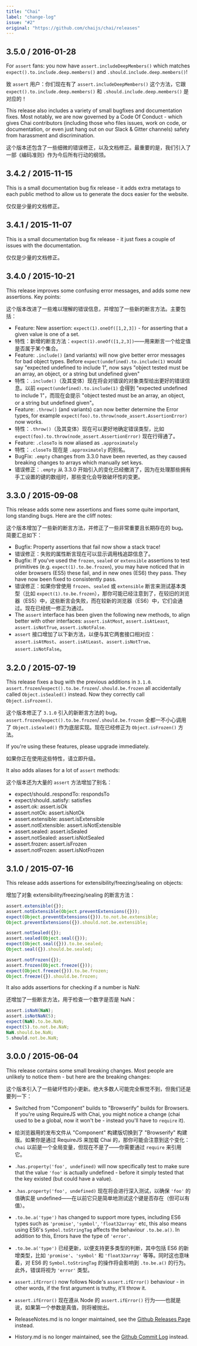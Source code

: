 ```yaml
---
title: "Chai"
label: "change-log"
issue: "#2"
original: "https://github.com/chaijs/chai/releases"
---
```


## 3.5.0 / 2016-01-28

For `assert` fans: you now have `assert.includeDeepMembers()` which matches `expect().to.include.deep.members()` and `.should.include.deep.members()`!

致 `assert` 用户：你们现在有了 `assert.includeDeepMembers()` 这个方法，它跟 `expect().to.include.deep.members()` 和 `.should.include.deep.members()` 是对应的！

This release also includes a variety of small bugfixes and documentation fixes. Most notably, we are now governed by a Code Of Conduct - which gives Chai contributors (including those who files issues, work on code, or documentation, or even just hang out on our Slack & Gitter channels) safety from harassment and discrimination.

这个版本还包含了一些细微的错误修正，以及文档修正。最重要的是，我们引入了一部《编码准则》作为今后所有行动的纲领。

## 3.4.2 / 2015-11-15

This is a small documentation bug fix release - it adds extra metatags to each public method to allow us to generate the docs easier for the website.

仅仅是少量的文档修正。

## 3.4.1 / 2015-11-07

This is a small documentation bug fix release - it just fixes a couple of issues with the documentation.

仅仅是少量的文档修正。

## 3.4.0 / 2015-10-21

This release improves some confusing error messages, and adds some new assertions. Key points:

这个版本改进了一些难以理解的错误信息，并增加了一些新的断言方法。主要包括：

* Feature: New assertion: `expect(1).oneOf([1,2,3])` - for asserting that a given value is one of a set.
* 特性：新增的断言方法：`expect(1).oneOf([1,2,3])`——用来断言一个给定值是否属于某个集合。
* Feature: `.include()` (and variants) will now give better error messages for bad object types. Before `expect(undefined).to.include(1)` would say "expected undefined to include 1", now says "object tested must be an array, an object, or a string but undefined given"
* 特性：`.include()`（及其变体）现在将会对错误的对象类型给出更好的错误信息。以前 `expect(undefined).to.include(1)` 会得到 "expected undefined to include 1"，而现在会提示 "object tested must be an array, an object, or a string but undefined given"。
* Feature: `.throw()` (and variants) can now better determine the Error types, for example `expect(foo).to.throw(node_assert.AssertionError)` now works.
* 特性：`.throw()`（及其变体）现在可以更好地确定错误类型，比如 `expect(foo).to.throw(node_assert.AssertionError)` 现在行得通了。
* Feature: `.closeTo` is now aliased as `.approximately`
* 特性：`.closeTo` 现在是 `.approximately` 的别名。
* BugFix: `.empty` changes from 3.3.0 have been reverted, as they caused breaking changes to arrays which manually set keys.
* 错误修正：`.empty` 从 3.3.0 开始引入的变化已经撤消了，因为在处理那些拥有手工设置的键的数组时，那些变化会导致破坏性的变更。

## 3.3.0 / 2015-09-08

This release adds some new assertions and fixes some quite important, long standing bugs. Here are the cliff notes:

这个版本增加了一些新的断言方法，并修正了一些非常重要且长期存在的 bug。简要汇总如下：

* Bugfix: Property assertions that fail now show a stack trace!
* 错误修正：失败的属性断言现在可以显示调用栈追踪信息了。
* Bugfix: If you've used the `frozen`, `sealed` or `extensible` assertions to test primitives (e.g. `expect(1).to.be.frozen`), you may have noticed that in older browsers (ES5) these fail, and in new ones (ES6) they pass. They have now been fixed to consistently pass.
* 错误修正：如果你曾使用 `frozen`、`sealed` 或 `extensible` 断言来测试基本类型（比如 `expect(1).to.be.frozen`），那你可能已经注意到了，在较旧的浏览器（ES5）中，这些断言会失败，而在较新的浏览器（ES6）中，它们会通过。现在已经统一修正为通过。
* The `assert` interface has been given the following new methods, to align better with other interfaces: `assert.isAtMost`, `assert.isAtLeast`, `assert.isNotTrue`, `assert.isNotFalse`.
* `assert` 接口增加了以下新方法，以便与其它两套接口相对应：`assert.isAtMost`、`assert.isAtLeast`、`assert.isNotTrue`、`assert.isNotFalse`。

## 3.2.0 / 2015-07-19

This release fixes a bug with the previous additions in `3.1.0`. `assert.frozen`/`expect().to.be.frozen`/`.should.be.frozen` all accidentally called `Object.isSealed()` instead. Now they correctly call `Object.isFrozen()`.

这个版本修正了 `3.1.0` 引入的新断言方法的 bug。`assert.frozen`/`expect().to.be.frozen`/`.should.be.frozen` 全都一不小心调用了 `Object.isSealed()` 作为底层实现。现在已经修正为 `Object.isFrozen()` 方法。

If you're using these features, please upgrade immediately.

如果你正在使用这些特性，请立即升级。

It also adds aliases for a lot of `assert` methods:

这个版本还为大量的 `assert` 方法增加了别名：

* expect/should..respondTo: respondsTo
* expect/should..satisfy: satisfies
* assert.ok: assert.isOk
* assert.notOk: assert.isNotOk
* assert.extensible: assert.isExtensible
* assert.notExtensible: assert.isNotExtensible
* assert.sealed: assert.isSealed
* assert.notSealed: assert.isNotSealed
* assert.frozen: assert.isFrozen
* assert.notFrozen: assert.isNotFrozen

## 3.1.0 / 2015-07-16

This release adds assertions for extensibility/freezing/sealing on objects:

增加了对象 extensibility/freezing/sealing 的断言方法：

```js
assert.extensible({});
assert.notExtensible(Object.preventExtensions({}));
expect(Object.preventExtensions({})).to.not.be.extensible;
Object.preventExtensions({}).should.not.be.extensible;

assert.notSealed({});
assert.sealed(Object.seal({}));
expect(Object.seal({})).to.be.sealed;
Object.seal({}).should.be.sealed;

assert.notFrozen({});
assert.frozen(Object.freeze({}));
expect(Object.freeze({})).to.be.frozen;
Object.freeze({}).should.be.frozen;
```

It also adds assertions for checking if a number is NaN:

还增加了一些断言方法，用于检查一个数字是否是 NaN：

```js
assert.isNaN(NaN);
assert.isNotNaN(5);
expect(NaN).to.be.NaN;
expect(5).to.not.be.NaN;
NaN.should.be.NaN;
5.should.not.be.NaN;
```

## 3.0.0 / 2015-06-04

This release contains some small breaking changes. Most people are unlikely to notice them - but here are the breaking changes:

这个版本引入了一些破坏性的小更新。绝大多数人可能完全察觉不到，但我们还是要列一下：

* Switched from "Component" builds to "Browserify" builds for Browsers. If you're using RequireJS with Chai, you might notice a change (chai used to be a global, now it won't be - instead you'll have to `require` it).

* 给浏览器用的发布文件从 "Component" 构建版切换到了 "Browserify" 构建版。如果你是通过 RequireJS 来加载 Chai 的，那你可能会注意到这个变化：`chai` 以前是一个全局变量，但现在不是了——你需要通过 `require` 来引用它。

* `.has.property('foo', undefined)` will now specifically test to make sure that the value `'foo'` is actually undefined - before it simply tested that the key existed (but could have a value).

* `.has.property('foo', undefined)` 现在将会进行深入测试，以确保 `'foo'` 的值确实是 undefined——在以前它只是简单地测试这个键是否存在（但可以有值）。

* `.to.be.a('type')` has changed to support more types, including ES6 types such as `'promise'`, `'symbol'`, `'float32array'` etc, this also means using ES6's `Symbol.toStringTag` affects the behaviour `.to.be.a()`. In addition to this, Errors have the type of `'error'`.
* `.to.be.a('type')` 已经更新，以便支持更多类型的判断，其中包括 ES6 的新增类型，比如 `'promise'`、`'symbol'` 和 `'float32array'` 等等。同时这也意味着，对 ES6 的 `Symbol.toStringTag` 的操作将会影响到 `.to.be.a()` 的行为。此外，错误将视为 `'error'` 类型。

* `assert.ifError()` now follows Node's `assert.ifError()` behaviour - in other words, if the first argument is truthy, it'll throw it.
* `assert.ifError()` 现在遵从 Node 的 `assert.ifError()` 行为——也就是说，如果第一个参数是真值，则将被抛出。

* ReleaseNotes.md is no longer maintained, see the [Github Releases Page](https://github.com/chaijs/chai/releases) instead.

* History.md is no longer maintained, see the [Github Commit Log](https://github.com/chaijs/chai/commits/master) instead.
